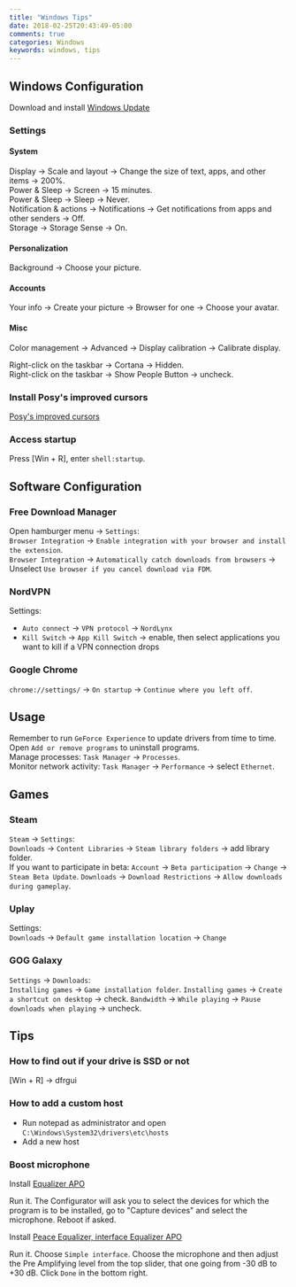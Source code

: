```yaml
---
title: "Windows Tips"
date: 2018-02-25T20:43:49-05:00
comments: true
categories: Windows
keywords: windows, tips
---
```


## Windows Configuration

Download and install [Windows Update](https://www.microsoft.com/en-us/software-download/windows10/)
### Settings
#### System
Display → Scale and layout → Change the size of text, apps, and other items → 200%.  
Power & Sleep → Screen → 15 minutes.  
Power & Sleep → Sleep → Never.  
Notification & actions → Notifications →  Get notifications from apps and other senders → Off.  
Storage → Storage Sense → On.  

#### Personalization
Background → Choose your picture.

#### Accounts
Your info → Create your picture → Browser for one → Choose your avatar.

#### Misc
Color management → Advanced → Display calibration → Calibrate display.  

Right-click on the taskbar → Cortana → Hidden.  
Right-click on the taskbar → Show People Button → uncheck.  

### Install Posy's improved cursors

[Posy's improved cursors](http://www.michieldb.nl/other/cursors/)

### Access startup

Press [Win + R], enter `shell:startup`.

## Software Configuration

### Free Download Manager

Open hamburger menu → `Settings`:  
`Browser Integration` → `Enable integration with your browser and install the extension`.  
`Browser Integration` → `Automatically catch downloads from browsers` → Unselect `Use browser if you cancel download via FDM`.  

### NordVPN
Settings:  
* `Auto connect` → `VPN protocol` → `NordLynx`
* `Kill Switch` → `App Kill Switch` → enable, then select applications you want to kill if a VPN connection drops

### Google Chrome
`chrome://settings/` → `On startup` → `Continue where you left off`.

## Usage
Remember to run `GeForce Experience` to update drivers from time to time.  
Open `Add or remove programs` to uninstall programs.  
Manage processes: `Task Manager` → `Processes`.  
Monitor network activity: `Task Manager` → `Performance` → select `Ethernet`.

## Games

### Steam
`Steam` → `Settings`:  
`Downloads` → `Content Libraries` → `Steam library folders` → add library folder.  
If you want to participate in beta: `Account` → `Beta participation` → `Change` → `Steam Beta Update`. 
`Downloads` → `Download Restrictions` → `Allow downloads during gameplay`.  

### Uplay
Settings:  
`Downloads` → `Default game installation location` → `Change`

### GOG Galaxy
`Settings` → `Downloads`:  
`Installing games` → `Game installation folder`.
`Installing games` → `Create a shortcut on desktop` → check.
`Bandwidth` → `While playing` → `Pause downloads when playing` → uncheck.

## Tips

### How to find out if your drive is SSD or not
[Win + R] → dfrgui

### How to add a custom host
* Run notepad as administrator and open `C:\Windows\System32\drivers\etc\hosts`
* Add a new host

### Boost microphone

Install [Equalizer APO](https://sourceforge.net/projects/equalizerapo/)

Run it. The Configurator will ask you to select the devices for which the program is to be installed, go to "Capture devices" and select the microphone. Reboot if asked.

Install [Peace Equalizer, interface Equalizer APO](https://sourceforge.net/projects/peace-equalizer-apo-extension/)

Run it. Choose `Simple interface`. Choose the microphone and then adjust the Pre Amplifying level from the top slider, that one going from -30 dB to +30 dB. Click `Done` in the bottom right.

